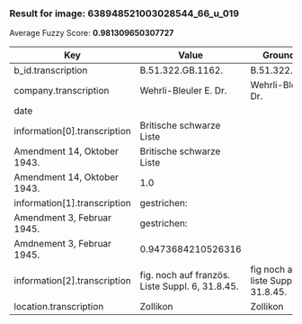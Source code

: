 ### Result for image: 638948521003028544_66_u_019
Average Fuzzy Score: **0.981309650307727**
<small>

| Key | Value | Ground Truth | Score |
| --- | --- | --- | --- |
| b_id.transcription | B.51.322.GB.1162. | B.51.322.GB.1162. | 1.0 |
| company.transcription | Wehrli-Bleuler E. Dr. | Wehrli-Bleuler E., Dr. | 0.9767441860465115 |
| date |  |  | 1.0 |
| information[0].transcription | Britische schwarze Liste
Amendment 14, Oktober 1943. | Britische schwarze Liste
Amendment 14, Oktober 1943. | 1.0 |
| information[1].transcription | gestrichen:
Amendment 3, Februar 1945. | gestrichen:
Amdnement 3, Februar 1945. | 0.9473684210526316 |
| information[2].transcription | fig. noch auf französ. Liste Suppl. 6, 31.8.45. | fig noch auf franz. liste Suppl. 6, 31.8.45. | 0.9450549450549449 |
| location.transcription | Zollikon | Zollikon | 1.0 |

</small>
